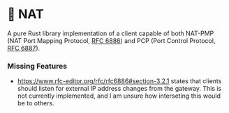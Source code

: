 # 🦀 NAT

A pure Rust library implementation of a client capable of both NAT-PMP (NAT Port Mapping Protocol, [RFC 6886](https://www.rfc-editor.org/rfc/rfc6886)) and PCP (Port Control Protocol, [RFC 6887](https://www.rfc-editor.org/rfc/rfc6887)).

### Missing Features
* https://www.rfc-editor.org/rfc/rfc6886#section-3.2.1 states that clients should listen for external IP address changes from the gateway. This is not currently implemented, and I am unsure how interseting this would be to others.